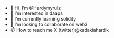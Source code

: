 - 👋 Hi, I’m @Hardymyrulz
- 👀 I’m interested in daaps
- 🌱 I’m currently learning solidity
- 💞️ I’m looking to collaborate on web3
- 📫 How to reach me X (twitter)@kadakiahardik

<!---
Hardymyrulz/Hardymyrulz is a ✨ special ✨ repository because its `README.md` (this file) appears on your GitHub profile.
You can click the Preview link to take a look at your changes.
--->
